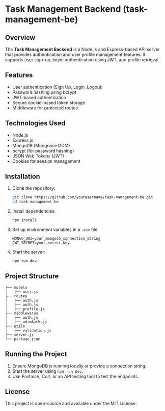 # Task Management Backend (task-management-be)

## Overview
The **Task Management Backend** is a Node.js and Express-based API server that provides authentication and user profile management features. It supports user sign-up, login, authentication using JWT, and profile retrieval.

## Features
- User authentication (Sign Up, Login, Logout)
- Password hashing using bcrypt
- JWT-based authentication
- Secure cookie-based token storage
- Middleware for protected routes

## Technologies Used
- Node.js
- Express.js
- MongoDB (Mongoose ODM)
- bcrypt (for password hashing)
- JSON Web Tokens (JWT)
- Cookies for session management

## Installation

1. Clone the repository:
   ```sh
   git clone https://github.com/yourusername/task-management-be.git
   cd task-management-be
   ```
2. Install dependencies:
   ```sh
   npm install
   ```
3. Set up environment variables in a `.env` file:
   ```env
   MONGO_URI=your_mongodb_connection_string
   JWT_SECRET=your_secret_key
   ```
4. Start the server:
   ```sh
   npm run dev 
   ```



## Project Structure
```
├── models
│   ├── user.js
├── routes
│   ├── auth.js
|   ├── auth.js
│   ├── profile.js
├── middlewares
│   ├── auth.js
|   ├── adimAuth.js
├── utils
│   ├── validation.js
├── server.js
└── package.json
```

## Running the Project
1. Ensure MongoDB is running locally or provide a connection string.
2. Start the server using `npm run dev`.
3. Use Postman, Curl, or an API testing tool to test the endpoints.

## License
This project is open-source and available under the MIT License.

